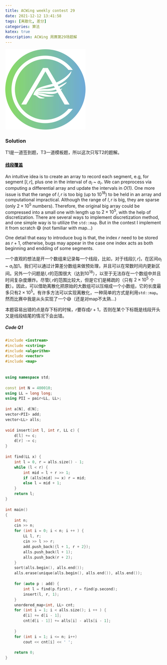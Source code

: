 ```yaml
---
title: ACWing weekly contest 29
date: 2021-12-12 13:41:58
tags: [离散化, 差分]
categories: 算法
katex: true
description: ACWing 周赛第29场题解
---
```


![LC](/images/ACWing_logo.png)

<!--more-->

###  **Solution**

T1是一道签到题，T3一道模板题，所以这次只写T2的题解。

#### [线段覆盖](https://www.acwing.com/activity/content/problem/content/5877/)

An intuitive idea is to create an array to record each segment, e.g, for segment $[l, r]$, plus one in the interval of $a_l$ ~ $a_r$. We can preprocess via computing a differential array and update the intervals in $O(1)$. One more issue is that the range of $l, r$ is too big (up to $10^{18}$) to be held in an array and computational impractical. Although the range of $l, r$ is big, they are sparse (only $2 \times 10^5$ numbers). Therefore, the original big array could be compressed into a small one with length up to $2 \times 10^5$, with the help of discretization. There are several ways to implement discretization method, and one simple way is to utilize the `std::map`. But in the contest I implement it from scratch 😅 (not familiar with map...)

One detail that easy to introduce bug is that, the index $r$ need to be stored as $r + 1$, otherwise, bugs may appear in the case one index acts as both beginning and endding of some segments.

一个直观的想法是开一个数组来记录每一个线段，比如，对于线段$[l, r]$，在区间$a_l$ ~ $a_r$加1。我们可以通过计算差分数组来做预处理，并且可以在常数时间内更新区间。另外一个问题是$l, r$的范围很大（达到$10^{18}$），以至于无法存在一个数组中并且时间复杂度爆炸。尽管$l, r$的范围比较大，但是它们是稀疏的（只有 $2 \times 10^5$ 个数）。因此，可以借助离散化把原始的大数组可以压缩成一个小数组，它的长度最多只有$2 \times 10^5$。有许多方法可以实现离散化，一种简单的方式是利用`std::map`。然而比赛中我是从头实现了一个😅（还是对map不太熟...)

本题容易出错的点是存下标的时候，$r$要存成$r + 1$，否则在某个下标既是线段开头又是线段结尾的情况下会出错。

##### **Code Q1**
```cpp
#include <iostream>
#include <cstring>
#include <algorithm>
#include <vector>
#include <map>


using namespace std;

const int N = 400010;
using LL = long long;
using PII = pair<LL, LL>;

int a[N], d[N];
vector<PII> add;
vector<LL> alls;

void insert(int l, int r, LL c) {
    d[l] += c;
    d[r] -= c;
}

int find(LL x) {
    int l = 0, r = alls.size() - 1;
    while (l < r) {
        int mid = l + r >> 1;
        if (alls[mid] >= x) r = mid;
        else l = mid + 1;
    }
    return l;
}

int main()
{
    int n;
    cin >> n;
    for (int i = 0; i < n; i ++ ) {
        LL l, r;
        cin >> l >> r;
        add.push_back({l + 1, r + 2});
        alls.push_back(l + 1);
        alls.push_back(r + 2);
    }
    sort(alls.begin(), alls.end());
    alls.erase(unique(alls.begin(), alls.end()), alls.end());
    
    for (auto p : add) {
        int l = find(p.first), r = find(p.second);
        insert(l, r, 1);    
    }
    unordered_map<int, LL> cnt;
    for (int i = 1; i < alls.size(); i ++ ) {
        d[i] += d[i - 1];
        cnt[d[i - 1]] += alls[i] - alls[i - 1];
        
    }
    for (int i = 1; i <= n; i++)
        cout << cnt[i] << ' ';
    
    return 0;
}
```
